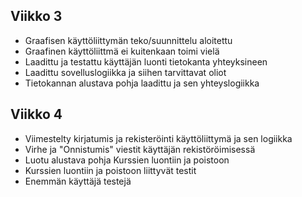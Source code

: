 ## Viikko 3

- Graafisen käyttöliittymän teko/suunnittelu aloitettu
- Graafinen käyttöliittmä ei kuitenkaan toimi vielä
- Laadittu ja testattu käyttäjän luonti tietokanta yhteyksineen
- Laadittu sovelluslogiikka ja siihen tarvittavat oliot
- Tietokannan alustava pohja laadittu ja sen yhteyslogiikka

## Viikko 4

- Viimestelty kirjatumis ja rekisteröinti käyttöliittymä ja sen logiikka
- Virhe ja "Onnistumis" viestit käyttäjän rekistöröimisessä
- Luotu alustava pohja Kurssien luontiin ja poistoon
- Kurssien luontiin ja poistoon liittyvät testit
- Enemmän käyttäjä testejä
